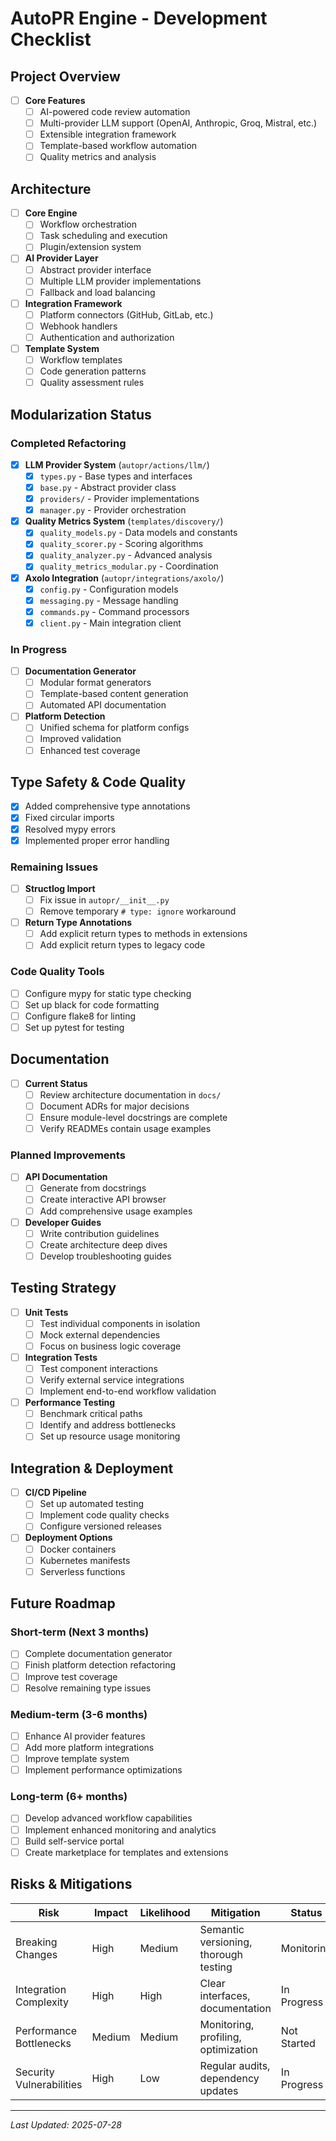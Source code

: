 # AutoPR Engine - Development Checklist

## Project Overview

- [ ] **Core Features**
  - [ ] AI-powered code review automation
  - [ ] Multi-provider LLM support (OpenAI, Anthropic, Groq, Mistral, etc.)
  - [ ] Extensible integration framework
  - [ ] Template-based workflow automation
  - [ ] Quality metrics and analysis

## Architecture

- [ ] **Core Engine**
  - [ ] Workflow orchestration
  - [ ] Task scheduling and execution
  - [ ] Plugin/extension system
- [ ] **AI Provider Layer**
  - [ ] Abstract provider interface
  - [ ] Multiple LLM provider implementations
  - [ ] Fallback and load balancing
- [ ] **Integration Framework**
  - [ ] Platform connectors (GitHub, GitLab, etc.)
  - [ ] Webhook handlers
  - [ ] Authentication and authorization
- [ ] **Template System**
  - [ ] Workflow templates
  - [ ] Code generation patterns
  - [ ] Quality assessment rules

## Modularization Status

### Completed Refactoring

- [x] **LLM Provider System** (`autopr/actions/llm/`)
  - [x] `types.py` - Base types and interfaces
  - [x] `base.py` - Abstract provider class
  - [x] `providers/` - Provider implementations
  - [x] `manager.py` - Provider orchestration

- [x] **Quality Metrics System** (`templates/discovery/`)
  - [x] `quality_models.py` - Data models and constants
  - [x] `quality_scorer.py` - Scoring algorithms
  - [x] `quality_analyzer.py` - Advanced analysis
  - [x] `quality_metrics_modular.py` - Coordination

- [x] **Axolo Integration** (`autopr/integrations/axolo/`)
  - [x] `config.py` - Configuration models
  - [x] `messaging.py` - Message handling
  - [x] `commands.py` - Command processors
  - [x] `client.py` - Main integration client

### In Progress

- [ ] **Documentation Generator**
  - [ ] Modular format generators
  - [ ] Template-based content generation
  - [ ] Automated API documentation

- [ ] **Platform Detection**
  - [ ] Unified schema for platform configs
  - [ ] Improved validation
  - [ ] Enhanced test coverage

## Type Safety & Code Quality

- [x] Added comprehensive type annotations
- [x] Fixed circular imports
- [x] Resolved mypy errors
- [x] Implemented proper error handling

### Remaining Issues

- [ ] **Structlog Import**
  - [ ] Fix issue in `autopr/__init__.py`
  - [ ] Remove temporary `# type: ignore` workaround

- [ ] **Return Type Annotations**
  - [ ] Add explicit return types to methods in extensions
  - [ ] Add explicit return types to legacy code

### Code Quality Tools

- [ ] Configure mypy for static type checking
- [ ] Set up black for code formatting
- [ ] Configure flake8 for linting
- [ ] Set up pytest for testing

## Documentation

- [ ] **Current Status**
  - [ ] Review architecture documentation in `docs/`
  - [ ] Document ADRs for major decisions
  - [ ] Ensure module-level docstrings are complete
  - [ ] Verify READMEs contain usage examples

### Planned Improvements

- [ ] **API Documentation**
  - [ ] Generate from docstrings
  - [ ] Create interactive API browser
  - [ ] Add comprehensive usage examples

- [ ] **Developer Guides**
  - [ ] Write contribution guidelines
  - [ ] Create architecture deep dives
  - [ ] Develop troubleshooting guides

## Testing Strategy

- [ ] **Unit Tests**
  - [ ] Test individual components in isolation
  - [ ] Mock external dependencies
  - [ ] Focus on business logic coverage

- [ ] **Integration Tests**
  - [ ] Test component interactions
  - [ ] Verify external service integrations
  - [ ] Implement end-to-end workflow validation

- [ ] **Performance Testing**
  - [ ] Benchmark critical paths
  - [ ] Identify and address bottlenecks
  - [ ] Set up resource usage monitoring

## Integration & Deployment

- [ ] **CI/CD Pipeline**
  - [ ] Set up automated testing
  - [ ] Implement code quality checks
  - [ ] Configure versioned releases

- [ ] **Deployment Options**
  - [ ] Docker containers
  - [ ] Kubernetes manifests
  - [ ] Serverless functions

## Future Roadmap

### Short-term (Next 3 months)

- [ ] Complete documentation generator
- [ ] Finish platform detection refactoring
- [ ] Improve test coverage
- [ ] Resolve remaining type issues

### Medium-term (3-6 months)

- [ ] Enhance AI provider features
- [ ] Add more platform integrations
- [ ] Improve template system
- [ ] Implement performance optimizations

### Long-term (6+ months)

- [ ] Develop advanced workflow capabilities
- [ ] Implement enhanced monitoring and analytics
- [ ] Build self-service portal
- [ ] Create marketplace for templates and extensions

## Risks & Mitigations

| Risk                     | Impact | Likelihood | Mitigation                            | Status      |
| ------------------------ | ------ | ---------- | ------------------------------------- | ----------- |
| Breaking Changes         | High   | Medium     | Semantic versioning, thorough testing | Monitoring  |
| Integration Complexity   | High   | High       | Clear interfaces, documentation       | In Progress |
| Performance Bottlenecks  | Medium | Medium     | Monitoring, profiling, optimization   | Not Started |
| Security Vulnerabilities | High   | Low        | Regular audits, dependency updates    | In Progress |

---

_Last Updated: 2025-07-28_
